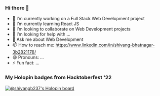 ### Hi there 👋

<!-- **Shivangbhatnagar237/Shivangbhatnagar237** is a ✨ _special_ ✨ repository because its `README.md` (this file) appears on your GitHub profile. -->

<!-- Here are some ideas to get you started: -->

- 🔭 I’m currently working on a Full Stack Web Development project
- 🌱 I’m currently learning React JS
- 👯 I’m looking to collaborate on Web Development projects
- 🤔 I’m looking for help with ...
- 💬 Ask me about Web Development
- 📫 How to reach me: https://www.linkedin.com/in/shivang-bhatnagar-3b2821178/
- 😄 Pronouns: ...
- ⚡ Fun fact: ...

### My Holopin badges from Hacktoberfest '22

[![@shivangb237's Holopin board](https://holopin.me/shivangb237)](https://holopin.io/@shivangb237)
